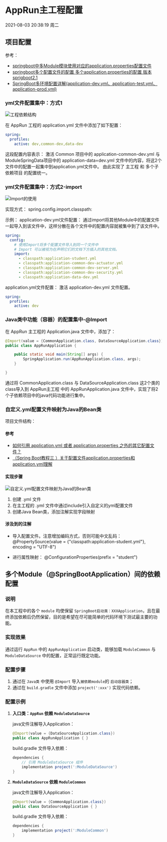 # AppRun主工程配置

2021-08-03 20:38:19 周二

## 项目配置

参考：

- [springboot中多Module模块使用对应的application.properties配置文件](https://blog.csdn.net/u012988901/article/details/83024406?utm_medium=distribute.pc_relevant.none-task-blog-2~default~baidujs_title~default-1.base&spm=1001.2101.3001.4242)
- [springboot多个配置文件的配置 多个application.properties的配置 版本 sprigboot2.1](https://blog.csdn.net/hanpenghu/article/details/84071979)
- [SpringBoot多环境配置详解(application-dev.yml、application-test.yml、application-prod.yml)](https://blog.csdn.net/Wing_kin666/article/details/111992800)

### yml文件配置集中：方式1

![工程依赖结构](/images/AppRun主工程依赖2个子Module中的配置文件.png)
 
在 AppRun 工程的 application.yml 文件中添加了如下配置：

```yaml
spring:
  profiles:
    active: dev,common-dev,data-dev
```

这段配置内容表示：
激活 Common 项目中的 application-common-dev.yml 与 ModuleSpringData项目中的 application-data=dev.yml 文件中的内容，将这2个文件中的配置一起集中到application.yml文件中。
由此实现了 主工程 和 多个子依赖项目 的配置统一。

### yml文件配置集中：方式2-import

![Import的使用](/images/Import的使用.png)

实现方式： spring.config.import.classpath:

示例：
application-dev.yml文件配置：
通过import将其他Module中的配置文件一起导入到该文件中，这样分散在各个文件中的配置内容就被集中到了该文件中。

```yaml
spring:
  config:
    # 使用Import将多个配置文件导入到同一个文件中
    # Import 可以被视为在声明它们的文档下方插入的其他文档。
    import:
      - classpath:application-student.yml
      - classpath:application-common-dev-actuator.yml
      - classpath:application-common-dev-server.yml
      - classpath:application-common-dev-security.yml
      - classpath:application-data-dev.yml
```

application.yml文件配置：
激活 application-dev.yml 文件配置。

```yaml
spring:
  profiles:
    active: dev
```


### Java类中功能（容器）的配置集中-@Import
在 AppRun 主工程的 Application.java 文件中，添加了：

```java
@Import(value = {CommonApplication.class, DataSourceApplication.class})
public class AppRunApplication {

    public static void main(String[] args) {
        SpringApplication.run(AppRunApplication.class, args);
    }

}
```

通过将 CommonApplication.class 与 DataSourceApplication.class 这2个类的class导入到 AppRun主工程 中的 AppRunApplication.java 文件中，实现了将2个子依赖项目中的java代码功能进行集中。

### 自定义.yml配置文件映射为Java的Bean类

项目文件结构：

#### 参考

- [如何引用 application.yml 或者 application.properties 之外的其它配置文件？](https://blog.csdn.net/weixin_41231928/article/details/118056736)
- [（Spring Boot教程三 ）关于配置文件application.properties和application.yml理解](https://blog.csdn.net/zhanggonglalala/article/details/89231025?utm_medium=distribute.pc_relevant.none-task-blog-2~default~baidujs_title~default-0.base&spm=1001.2101.3001.4242)

#### 实现步骤

![自定义.yml配置文件映射为Java的Bean类](/images/自定义.yml配置文件映射为Java的Bean类.png)


1. 创建 .yml 文件
2. 在主工程的 .yml 文件中通过include引入自定义的yml配置文件
3. 创建Java Bean类，添加注解实现字段映射

#### 涉及到的注解

- 导入配置文件。注意增加编码方式，否则可能中文乱码：
  @PropertySource(value = {"classpath:application-student.yml"}, encoding = "UTF-8")
  
- 进行属性映射：
  @ConfigurationProperties(prefix = "student")
  
## 多个Module（@SpringBootApplication）间的依赖配置

### 说明

在本工程中的各个 `module` 均使保留 `SpringBoot启动类：XXXApplication`，且在最终添加依赖后仍然保留，目的是希望在尽可能简单的代码环境下测试最主要的功能。

### 实现效果

通过运行 `AppRun` 中的 `AppRunApplication` 启动类，能够加载 `ModuleCommon` 与 `ModuleDataSource` 中的配置，正常运行既定功能。

### 配置步骤

1. 通过在 `Java类` 中使用 `@Import` 导入`被依赖module`的 `启动容器类`；
2. 通过在 `build.gradle` 文件中添加 `project(':xxx')` 实现代码依赖。

### 配置示例

1. **入口类：`AppRun` 依赖 `ModuleDataSource`**

	java文件注解导入Application：
	
	```java
	@Import(value = {DataSourceApplication.class})
	public class AppRunApplication { }
	```
	
	build.gradle 文件导入依赖：
	
	```gradle
	dependencies {
	    // 引用 ModuleDataSource 组件
	    implementation project(':ModuleDataSource')
	}
	```


2. **`ModuleDataSource` 依赖 `ModuleCommon`**


	java文件注解导入Application：
	
	```java
	@Import(value = {CommonApplication.class})
	public class DataSourceApplication { }
	```
	
	build.gradle 文件导入依赖：
	
	```gradle
	dependencies {
		implementation project(':ModuleCommon')
	}
	```

